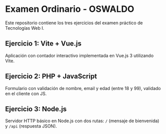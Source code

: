 # Examen Ordinario - OSWALDO

Este repositorio contiene los tres ejercicios del examen práctico de Tecnologías Web I.

## Ejercicio 1: Vite + Vue.js
Aplicación con contador interactivo implementada en Vue.js 3 utilizando Vite.

## Ejercicio 2: PHP + JavaScript
Formulario con validación de nombre, email y edad (entre 18 y 99), validado en el cliente con JS.

## Ejercicio 3: Node.js
Servidor HTTP básico en Node.js con dos rutas: `/` (mensaje de bienvenida) y `/api` (respuesta JSON).
